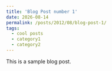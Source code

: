 ```yaml
---
title: 'Blog Post number 1'
date: 2026-08-14
permalink: /posts/2012/08/blog-post-1/
tags:
  - cool posts
  - category1
  - category2
---
```


This is a sample blog post.

<!-- Headings are cool
======

You can have many headings
======

Aren't headings cool?
------